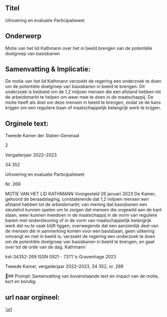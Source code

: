 ## Titel
Uitvoering en evaluatie Participatiewet
## Onderwerp
Motie van het lid Kathmann over het in beeld brengen van de potentiële doelgroep van basisbanen
## Samenvatting & Implicatie:

De motie van het lid Kathmann verzoekt de regering een onderzoek te doen om de potentiële doelgroep van basisbanen in beeld te brengen. Dit onderzoek is bedoeld om de 1,2 miljoen mensen die een afstand hebben tot de arbeidsmarkt te helpen om weer mee te doen in de maatschappij. De motie heeft als doel om deze mensen in beeld te brengen, zodat ze de kans krijgen om een reguliere baan of maatschappelijk belangrijk werk te krijgen.
## Orginele text:


Tweede Kamer der Staten-Generaal

2

Vergaderjaar 2022–2023

34 352

Uitvoering en evaluatie Participatiewet

Nr. 269

MOTIE VAN HET LID KATHMANN
Voorgesteld 26 januari 2023
De Kamer,
gehoord de beraadslaging,
constaterende dat 1,2 miljoen mensen een afstand hebben tot de
arbeidsmarkt;
van mening dat basisbanen een sleutelrol kunnen spelen om te zorgen dat
mensen die ongewild aan de kant staan, weer kunnen meedoen in de
maatschappij in de vorm van reguliere banen met ondersteuning of in de
vorm van maatschappelijk belangrijk werk dat nu te vaak blijft liggen;
overwegende dat een aanzienlijk deel van de mensen die in aanmerking
komen voor een basisbaan, geen uitkering ontvangt en niet in beeld is;
verzoekt de regering een onderzoek te doen om de potentiële doelgroep
van basisbanen in beeld te brengen,
en gaat over tot de orde van de dag.
Kathmann

kst-34352-269
ISSN 0921 - 7371
’s-Gravenhage 2023

Tweede Kamer, vergaderjaar 2022–2023, 34 352, nr. 269

## Prompt:
Samenvatting van bovenstaande text en impact van de motie, kort en bondig:

## url naar orgineel:
['url](https://gegevensmagazijn.tweedekamer.nl/OData/v4/2.0/Document(9463b7a2-d949-4a34-a850-35911ee63565)/resource)

